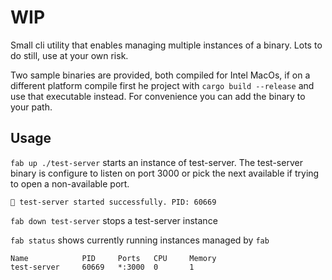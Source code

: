# WIP

Small cli utility that enables managing multiple instances of a binary. Lots to do still, use at your own risk.

Two sample binaries are provided, both compiled for Intel MacOs, if on a different platform compile first he project with `cargo build --release` and use that executable instead.
For convenience you can add the binary to your path.

## Usage
`fab up ./test-server` starts an instance of test-server. The test-server binary is configure to listen on port 3000 or pick the next available if trying to open a non-available port.
```
💅 test-server started successfully. PID: 60669
```

`fab down test-server` stops a test-server instance

`fab status` shows currently running instances managed by `fab`
```
Name            PID     Ports   CPU     Memory
test-server     60669   *:3000  0       1
```
